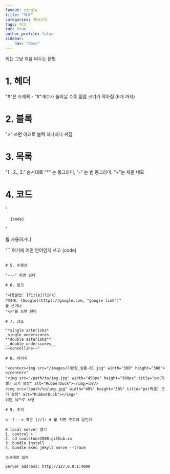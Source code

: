 ```yaml
---
layout: single
title: "제목"
categories: 카테고리
tags: 태그
toc: true
author_profile: false
sidebar:
    nav: "docs"
---
```


위는 그냥 처음 써두는 문법

# 1. 헤더

"#"은 소제목 - "#"개수가 늘어날 수록 점점 크기가 작아짐 (6개 까지)

# 2. 블록

">" 쓰면 아래로 블럭 하나하나 써짐

# 3. 목록

"1., 2., 3." 순서대로
"*" 는 동그라미, "-" 는 빈 동그라미, "+"는 채운 네모

# 4. 코드

"<pre>
<code>
{code}
</code>
</pre>"

를 사용하거나 

"```여기에 어떤 언어인지 쓰고
{code}
```"

# 5. 수평선

"---" 하면 된다

# 6. 링크

"사용문법: [Title](link)
적용예: [Google](https://google.com, "google link")"
를 쓰거나
"<>"를 쓰면 된다

# 7. 강조

"*single asterisks*
_single underscores_
**double asterisks**
__double underscores__
~~cancelline~~"

# 8. 이미지 

"<center><img src="/images/기본형_심볼-01.jpg" width="300" height="300"></center>"
"<img src="/path/to/img.jpg" width="450px" height="300px" title="px(픽셀) 크기 설정" alt="RubberDuck"></img><br/>
<img src="/path/to/img.jpg" width="40%" height="30%" title="px(픽셀) 크기 설정" alt="RubberDuck"></img>"
이런 식으로 사용

# 9. 주석

<--! --> 혹은 [//]: # 를 치면 주석이 달린다

# local server 열기
1. control + `
2. cd coolstone2000.github.io
3. bundle install
4. bundle exec jekyll serve --trace

순서대로 입력

Server address: http://127.0.0.1:4000